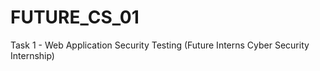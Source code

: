 # FUTURE_CS_01
Task 1 - Web Application Security Testing (Future Interns Cyber Security Internship)
